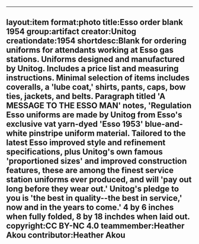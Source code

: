 ---
layout:item
 format:photo
 title:Esso order blank 1954
 group:artifact
 creator:Unitog
 creationdate:1954
 shortdesc:Blank for ordering uniforms for attendants working at Esso gas stations.  Uniforms designed and manufactured by Unitog.  Includes a price list and measuring instructions.  Minimal selection of items includes coveralls, a 'lube coat,' shirts, pants, caps, bow ties, jackets, and belts.  Paragraph titled 'A MESSAGE TO THE ESSO MAN' notes, 'Regulation Esso uniforms are made by Unitog from Esso's exclusive vat yarn-dyed 'Esso 1953' blue-and-white pinstripe uniform material.  Tailored to the latest Esso improved style and refinement specifications, plus Unitog's own famous 'proportioned sizes' and improved construction features, these are among the finest service station uniforms ever produced, and will 'pay out long before they wear out.'  Unitog's pledge to you is 'the best in quality--the best in service,' now and in the years to come.'  4 by 6 inches when fully folded, 8 by 18 inchdes when laid out.
 copyright:CC BY-NC 4.0
 teammember:Heather Akou
 contributor:Heather Akou
---